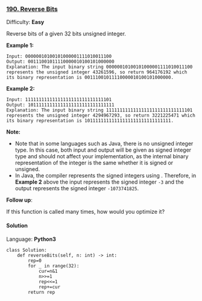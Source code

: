 ### [190\. Reverse Bits](https://leetcode.com/problems/reverse-bits/)

Difficulty: **Easy**


Reverse bits of a given 32 bits unsigned integer.

**Example 1:**

```
Input: 00000010100101000001111010011100
Output: 00111001011110000010100101000000
Explanation: The input binary string 00000010100101000001111010011100 represents the unsigned integer 43261596, so return 964176192 which its binary representation is 00111001011110000010100101000000.
```

**Example 2:**

```
Input: 11111111111111111111111111111101
Output: 10111111111111111111111111111111
Explanation: The input binary string 11111111111111111111111111111101 represents the unsigned integer 4294967293, so return 3221225471 which its binary representation is 10111111111111111111111111111111.
```

**Note:**

*   Note that in some languages such as Java, there is no unsigned integer type. In this case, both input and output will be given as signed integer type and should not affect your implementation, as the internal binary representation of the integer is the same whether it is signed or unsigned.
*   In Java, the compiler represents the signed integers using . Therefore, in **Example 2** above the input represents the signed integer `-3` and the output represents the signed integer `-1073741825`.

**Follow up**:

If this function is called many times, how would you optimize it?


#### Solution

Language: **Python3**

```python3
class Solution:
    def reverseBits(self, n: int) -> int:
        rep=0
        for _ in range(32):
            cur=n&1
            n>>=1
            rep<<=1
            rep+=cur
        return rep
```